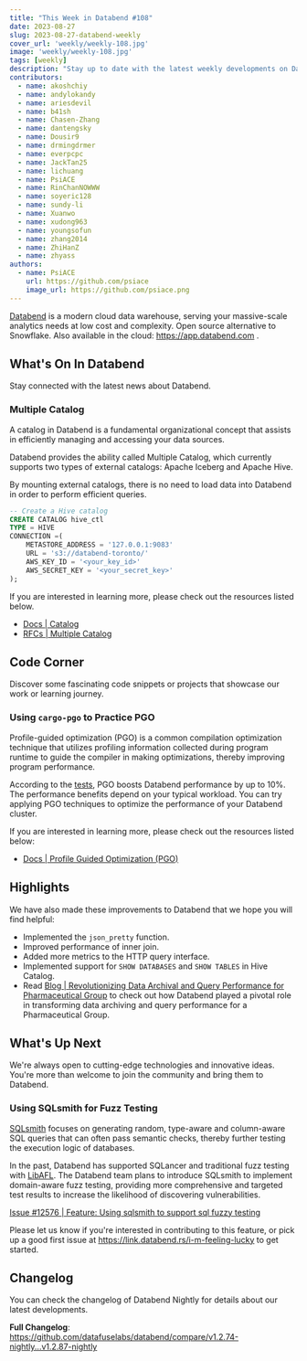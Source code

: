 ```yaml
---
title: "This Week in Databend #108"
date: 2023-08-27
slug: 2023-08-27-databend-weekly
cover_url: 'weekly/weekly-108.jpg'
image: 'weekly/weekly-108.jpg'
tags: [weekly]
description: "Stay up to date with the latest weekly developments on Databend!"
contributors:
  - name: akoshchiy
  - name: andylokandy
  - name: ariesdevil
  - name: b41sh
  - name: Chasen-Zhang
  - name: dantengsky
  - name: Dousir9
  - name: drmingdrmer
  - name: everpcpc
  - name: JackTan25
  - name: lichuang
  - name: PsiACE
  - name: RinChanNOWWW
  - name: soyeric128
  - name: sundy-li
  - name: Xuanwo
  - name: xudong963
  - name: youngsofun
  - name: zhang2014
  - name: ZhiHanZ
  - name: zhyass
authors:
  - name: PsiACE
    url: https://github.com/psiace
    image_url: https://github.com/psiace.png
---
```


[Databend](https://github.com/datafuselabs/databend) is a modern cloud data warehouse, serving your massive-scale analytics needs at low cost and complexity. Open source alternative to Snowflake. Also available in the cloud: <https://app.databend.com> .

## What's On In Databend

Stay connected with the latest news about Databend.

### Multiple Catalog

A catalog in Databend is a fundamental organizational concept that assists in efficiently managing and accessing your data sources. 

Databend provides the ability called Multiple Catalog, which currently supports two types of external catalogs: Apache Iceberg and Apache Hive.

By mounting external catalogs, there is no need to load data into Databend in order to perform efficient queries.

```sql
-- Create a Hive catalog
CREATE CATALOG hive_ctl 
TYPE = HIVE 
CONNECTION =(
    METASTORE_ADDRESS = '127.0.0.1:9083' 
    URL = 's3://databend-toronto/' 
    AWS_KEY_ID = '<your_key_id>' 
    AWS_SECRET_KEY = '<your_secret_key>' 
);
```

If you are interested in learning more, please check out the resources listed below.

- [Docs | Catalog](https://databend.rs/doc/sql-commands/ddl/catalog/)
- [RFCs | Multiple Catalog](https://databend.rs/doc/contributing/rfcs/multiple-catalog)

## Code Corner

Discover some fascinating code snippets or projects that showcase our work or learning journey.

### Using `cargo-pgo` to Practice PGO

Profile-guided optimization (PGO) is a common compilation optimization technique that utilizes profiling information collected during program runtime to guide the compiler in making optimizations, thereby improving program performance.

According to the [tests](https://github.com/datafuselabs/databend/issues/9387#issuecomment-1566210063), PGO boosts Databend performance by up to 10%. The performance benefits depend on your typical workload. You can try applying PGO techniques to optimize the performance of your Databend cluster.

If you are interested in learning more, please check out the resources listed below:

- [Docs | Profile Guided Optimization (PGO)](https://databend.rs/doc/contributing/pgo)

## Highlights

We have also made these improvements to Databend that we hope you will find helpful:

- Implemented the `json_pretty` function.
- Improved performance of inner join.
- Added more metrics to the HTTP query interface.
- Implemented support for `SHOW DATABASES` and `SHOW TABLES` in Hive Catalog.
- Read [Blog | Revolutionizing Data Archival and Query Performance for Pharmaceutical Group](https://databend.rs/blog/2023-08-24-cdh) to check out how Databend played a pivotal role in transforming data archiving and query performance for a Pharmaceutical Group.

## What's Up Next

We're always open to cutting-edge technologies and innovative ideas. You're more than welcome to join the community and bring them to Databend.

### Using SQLsmith for Fuzz Testing

[SQLsmith](https://github.com/anse1/sqlsmith) focuses on generating random, type-aware and column-aware SQL queries that can often pass semantic checks, thereby further testing the execution logic of databases.

In the past, Databend has supported SQLancer and traditional fuzz testing with [LibAFL](https://github.com/AFLplusplus/LibAFL). The Databend team plans to introduce SQLsmith to implement domain-aware fuzz testing, providing more comprehensive and targeted test results to increase the likelihood of discovering vulnerabilities.

[Issue #12576 | Feature: Using sqlsmith to support sql fuzzy testing](https://github.com/datafuselabs/databend/issues/12576)

Please let us know if you're interested in contributing to this feature, or pick up a good first issue at <https://link.databend.rs/i-m-feeling-lucky> to get started.

## Changelog

You can check the changelog of Databend Nightly for details about our latest developments.

**Full Changelog**: <https://github.com/datafuselabs/databend/compare/v1.2.74-nightly...v1.2.87-nightly>
